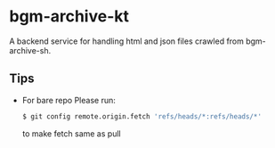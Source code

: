 # bgm-archive-kt

A backend service for handling html and json files crawled from bgm-archive-sh.

## Tips

* For bare repo
  Please run: 
  ```bash
  $ git config remote.origin.fetch 'refs/heads/*:refs/heads/*'
  ```
  to make fetch same as pull